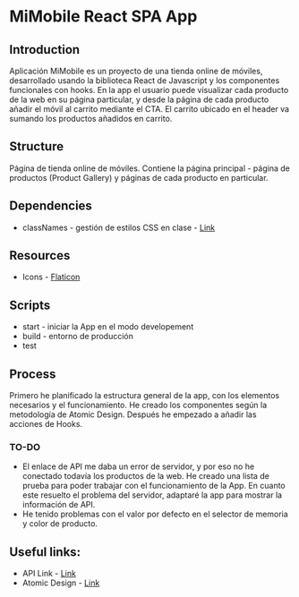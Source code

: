 # MiMobile React SPA App

## Introduction
Aplicación MiMobile es un proyecto de una tienda online de móviles, desarrollado usando la biblioteca React de Javascript y los componentes funcionales con hooks. En la app el usuario puede visualizar cada producto de la web en su página particular, y desde la página de cada producto añadir el móvil al carrito mediante el CTA.
El carrito ubicado en el header va sumando los productos añadidos en carrito.
## Structure
Página de tienda online de móviles. Contiene la página principal - página de productos (Product Gallery) y páginas de cada producto en particular.
 
## Dependencies
 - classNames - gestión de estilos CSS en clase - [Link](https://www.npmjs.com/package/classnames)
## Resources
- Icons - [Flaticon](https://www.flaticon.com)

## Scripts
 - start - iniciar la App en el modo developement
 - build - entorno de producción
 - test 
## Process
Primero he planificado la estructura general de la app, con los elementos necesarios y el funcionamiento. He creado los componentes según la metodología de Atomic Design. Después he empezado a añadir las acciones de Hooks.
### TO-DO
 - El enlace de API me daba un error de servidor, y por eso no he conectado todavía los productos de la web. He creado una lista de prueba para poder trabajar con el funcionamiento de la App. En cuanto este resuelto el problema del servidor, adaptaré la app para mostrar la información de API.
 - He tenido problemas con el valor por defecto en el selector de memoria y color de producto.

## Useful links:
- API Link - [Link](https://front-test-api.herokuapp.com/)
- Atomic Design - [Link](https://bradfrost.com/blog/post/atomic-web-design/)